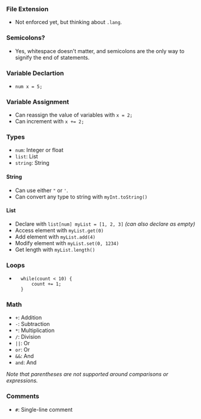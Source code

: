 ### File Extension
- Not enforced yet, but thinking about `.lang`.

### Semicolons?
- Yes, whitespace doesn't matter, and semicolons are the only way to signify the end of statements.

### Variable Declartion
- `num x = 5;`

### Variable Assignment
- Can reassign the value of variables with `x = 2;`
- Can increment with `x += 2;`

### Types
- `num`: Integer or float
- `list`: List
- `string`: String

#### String
- Can use either `"` or `'`.
- Can convert any type to string with `myInt.toString()`

#### List
- Declare with `list[num] myList = [1, 2, 3]`  *(can also declare as empty)*
- Access element with `myList.get(0)`
- Add element with `myList.add(4)`
- Modify element with `myList.set(0, 1234)`
- Get length with `myList.length()`

### Loops
- ```
    while(count < 10) {
        count += 1;
    }

### Math
- `+`: Addition
- `-`: Subtraction
- `*`: Multiplication
- `/`: Division
- `||`: Or
- `or`: Or
- `&&`: And
- `and`: And

*Note that parentheses are not supported around comparisons or expressions.*

### Comments
- `#`: Single-line comment